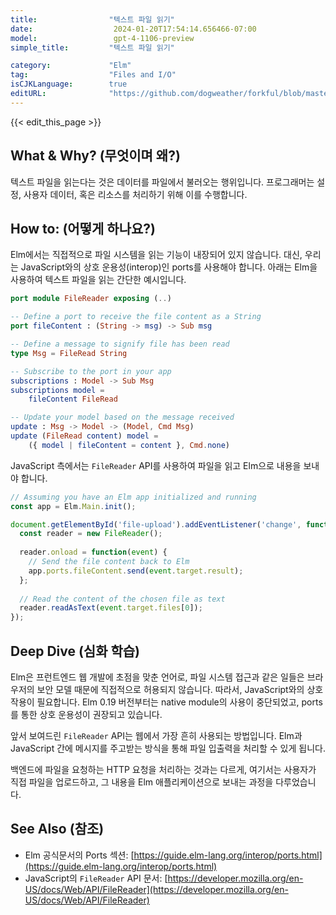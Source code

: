 ```yaml
---
title:                "텍스트 파일 읽기"
date:                  2024-01-20T17:54:14.656466-07:00
model:                 gpt-4-1106-preview
simple_title:         "텍스트 파일 읽기"

category:             "Elm"
tag:                  "Files and I/O"
isCJKLanguage:        true
editURL:              "https://github.com/dogweather/forkful/blob/master/content/ko/elm/reading-a-text-file.md"
---
```


{{< edit_this_page >}}

## What & Why? (무엇이며 왜?)
텍스트 파일을 읽는다는 것은 데이터를 파일에서 불러오는 행위입니다. 프로그래머는 설정, 사용자 데이터, 혹은 리소스를 처리하기 위해 이를 수행합니다.

## How to: (어떻게 하나요?)
Elm에서는 직접적으로 파일 시스템을 읽는 기능이 내장되어 있지 않습니다. 대신, 우리는 JavaScript와의 상호 운용성(interop)인 ports를 사용해야 합니다. 아래는 Elm을 사용하여 텍스트 파일을 읽는 간단한 예시입니다.

```Elm
port module FileReader exposing (..)

-- Define a port to receive the file content as a String
port fileContent : (String -> msg) -> Sub msg

-- Define a message to signify file has been read
type Msg = FileRead String

-- Subscribe to the port in your app
subscriptions : Model -> Sub Msg
subscriptions model =
    fileContent FileRead

-- Update your model based on the message received
update : Msg -> Model -> (Model, Cmd Msg)
update (FileRead content) model =
    ({ model | fileContent = content }, Cmd.none)
```

JavaScript 측에서는 `FileReader` API를 사용하여 파일을 읽고 Elm으로 내용을 보내야 합니다.

```JavaScript
// Assuming you have an Elm app initialized and running
const app = Elm.Main.init();

document.getElementById('file-upload').addEventListener('change', function(event) {
  const reader = new FileReader();
  
  reader.onload = function(event) {
    // Send the file content back to Elm
    app.ports.fileContent.send(event.target.result);
  };
  
  // Read the content of the chosen file as text
  reader.readAsText(event.target.files[0]);
});
```

## Deep Dive (심화 학습)
Elm은 프런트엔드 웹 개발에 초점을 맞춘 언어로, 파일 시스템 접근과 같은 일들은 브라우저의 보안 모델 때문에 직접적으로 허용되지 않습니다. 따라서, JavaScript와의 상호 작용이 필요합니다. Elm 0.19 버전부터는 native module의 사용이 중단되었고, ports를 통한 상호 운용성이 권장되고 있습니다.

앞서 보여드린 `FileReader` API는 웹에서 가장 흔히 사용되는 방법입니다. Elm과 JavaScript 간에 메시지를 주고받는 방식을 통해 파일 입출력을 처리할 수 있게 됩니다.

백엔드에 파일을 요청하는 HTTP 요청을 처리하는 것과는 다르게, 여기서는 사용자가 직접 파일을 업로드하고, 그 내용을 Elm 애플리케이션으로 보내는 과정을 다루었습니다.

## See Also (참조)
- Elm 공식문서의 Ports 섹션: [https://guide.elm-lang.org/interop/ports.html](https://guide.elm-lang.org/interop/ports.html)
- JavaScript의 `FileReader` API 문서: [https://developer.mozilla.org/en-US/docs/Web/API/FileReader](https://developer.mozilla.org/en-US/docs/Web/API/FileReader)

